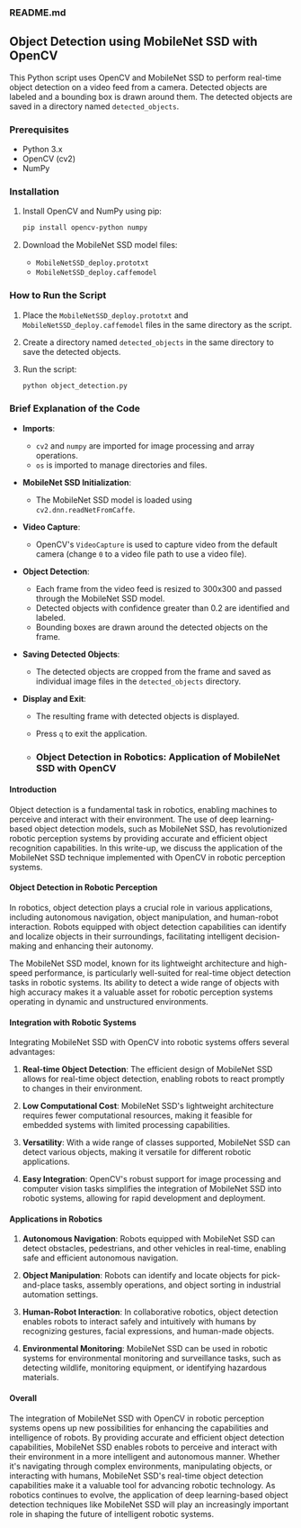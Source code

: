 ### README.md

## Object Detection using MobileNet SSD with OpenCV

This Python script uses OpenCV and MobileNet SSD to perform real-time object detection on a video feed from a camera. Detected objects are labeled and a bounding box is drawn around them. The detected objects are saved in a directory named `detected_objects`.

### Prerequisites

- Python 3.x
- OpenCV (cv2)
- NumPy

### Installation

1. Install OpenCV and NumPy using pip:

    ```bash
    pip install opencv-python numpy
    ```

2. Download the MobileNet SSD model files:
    - `MobileNetSSD_deploy.prototxt`
    - `MobileNetSSD_deploy.caffemodel`

### How to Run the Script

1. Place the `MobileNetSSD_deploy.prototxt` and `MobileNetSSD_deploy.caffemodel` files in the same directory as the script.
2. Create a directory named `detected_objects` in the same directory to save the detected objects.
3. Run the script:

    ```bash
    python object_detection.py
    ```

### Brief Explanation of the Code

- **Imports**:
    - `cv2` and `numpy` are imported for image processing and array operations.
    - `os` is imported to manage directories and files.

- **MobileNet SSD Initialization**:
    - The MobileNet SSD model is loaded using `cv2.dnn.readNetFromCaffe`.

- **Video Capture**:
    - OpenCV's `VideoCapture` is used to capture video from the default camera (change `0` to a video file path to use a video file).

- **Object Detection**:
    - Each frame from the video feed is resized to 300x300 and passed through the MobileNet SSD model.
    - Detected objects with confidence greater than 0.2 are identified and labeled.
    - Bounding boxes are drawn around the detected objects on the frame.

- **Saving Detected Objects**:
    - The detected objects are cropped from the frame and saved as individual image files in the `detected_objects` directory.

- **Display and Exit**:
    - The resulting frame with detected objects is displayed.
    - Press `q` to exit the application.
 
    - ### Object Detection in Robotics: Application of MobileNet SSD with OpenCV

#### Introduction

Object detection is a fundamental task in robotics, enabling machines to perceive and interact with their environment. The use of deep learning-based object detection models, such as MobileNet SSD, has revolutionized robotic perception systems by providing accurate and efficient object recognition capabilities. In this write-up, we discuss the application of the MobileNet SSD technique implemented with OpenCV in robotic perception systems.

#### Object Detection in Robotic Perception

In robotics, object detection plays a crucial role in various applications, including autonomous navigation, object manipulation, and human-robot interaction. Robots equipped with object detection capabilities can identify and localize objects in their surroundings, facilitating intelligent decision-making and enhancing their autonomy.

The MobileNet SSD model, known for its lightweight architecture and high-speed performance, is particularly well-suited for real-time object detection tasks in robotic systems. Its ability to detect a wide range of objects with high accuracy makes it a valuable asset for robotic perception systems operating in dynamic and unstructured environments.

#### Integration with Robotic Systems

Integrating MobileNet SSD with OpenCV into robotic systems offers several advantages:

1. **Real-time Object Detection**: The efficient design of MobileNet SSD allows for real-time object detection, enabling robots to react promptly to changes in their environment.

2. **Low Computational Cost**: MobileNet SSD's lightweight architecture requires fewer computational resources, making it feasible for embedded systems with limited processing capabilities.

3. **Versatility**: With a wide range of classes supported, MobileNet SSD can detect various objects, making it versatile for different robotic applications.

4. **Easy Integration**: OpenCV's robust support for image processing and computer vision tasks simplifies the integration of MobileNet SSD into robotic systems, allowing for rapid development and deployment.

#### Applications in Robotics

1. **Autonomous Navigation**: Robots equipped with MobileNet SSD can detect obstacles, pedestrians, and other vehicles in real-time, enabling safe and efficient autonomous navigation.

2. **Object Manipulation**: Robots can identify and locate objects for pick-and-place tasks, assembly operations, and object sorting in industrial automation settings.

3. **Human-Robot Interaction**: In collaborative robotics, object detection enables robots to interact safely and intuitively with humans by recognizing gestures, facial expressions, and human-made objects.

4. **Environmental Monitoring**: MobileNet SSD can be used in robotic systems for environmental monitoring and surveillance tasks, such as detecting wildlife, monitoring equipment, or identifying hazardous materials.

#### Overall

The integration of MobileNet SSD with OpenCV in robotic perception systems opens up new possibilities for enhancing the capabilities and intelligence of robots. By providing accurate and efficient object detection capabilities, MobileNet SSD enables robots to perceive and interact with their environment in a more intelligent and autonomous manner. Whether it's navigating through complex environments, manipulating objects, or interacting with humans, MobileNet SSD's real-time object detection capabilities make it a valuable tool for advancing robotic technology. As robotics continues to evolve, the application of deep learning-based object detection techniques like MobileNet SSD will play an increasingly important role in shaping the future of intelligent robotic systems.

